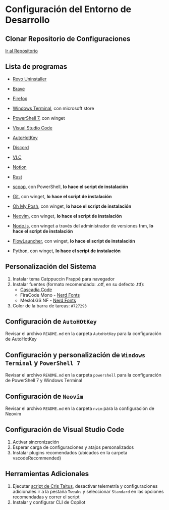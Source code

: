 # Configuración del Entorno de Desarrollo

## Clonar Repositorio de Configuraciones

   [Ir al Repositorio](https://github.com/CamiloGdev/neovim-config)

## Lista de programas

* [Revo Uninstaller](https://www.revouninstaller.com/es/revo-uninstaller-free-download/)
* [Brave](https://brave.com/)
* [Firefox](https://www.mozilla.org/es-ES/firefox/new/)
* [Windows Terminal](https://www.microsoft.com/store/productId/9N0DX20HK701?ocid=pdpshare), con microsoft store
* [PowerShell 7](https://learn.microsoft.com/es-es/powershell/scripting/install/installing-powershell-on-windows?view=powershell-7.4#install-powershell-using-winget-recommended), con winget
* [Visual Studio Code](https://code.visualstudio.com/)
* [AutoHotKey](https://www.autohotkey.com/)
* [Discord](https://discord.com/)
* [VLC](https://www.videolan.org/vlc/)
* [Notion](https://www.notion.so/desktop)
* [Rust](https://www.rust-lang.org/es/learn/get-started)

* [scoop](https://scoop.sh/), con PowerShell, **lo hace el script de instalación**
* [Git](https://git-scm.com/download/win), con winget, **lo hace el script de instalación**
* [Oh My Posh](https://ohmyposh.dev/docs/installation/windows#installation), con winget, **lo hace el script de instalación**
* [Neovim](https://github.com/neovim/neovim/blob/master/INSTALL.md#winget), con winget, **lo hace el script de instalación**
* [Node.js](https://nodejs.org/en/download/package-manager), con winget a través del administrador de versiones fnm, **lo hace el script de instalación**
* [FlowLauncher](https://www.flowlauncher.com/), con winget, **lo hace el script de instalación**
* [Python](https://www.python.org/downloads/), con winget, **lo hace el script de instalación**

## Personalización del Sistema

1. Instalar tema Catppuccin Frappé para navegador
2. Instalar fuentes (formato recomendado: .otf, en su defecto .ttf):
   * [Cascadia Code](https://github.com/microsoft/cascadia-code/releases)
   * FiraCode Mono - [Nerd Fonts](https://www.nerdfonts.com/font-downloads)
   * MesloLGS NF - [Nerd Fonts](https://www.nerdfonts.com/font-downloads)
3. Color de la barra de tareas: `#727293`

## Configuración de `AutoHOtKey`

   Revisar el archivo `README.md` en la carpeta `AutoHotKey` para la configuración de AutoHotKey

## Configuración y personalización de `Windows Terminal` y `PowerShell 7`

   Revisar el archivo `README.md` en la carpeta `powershell` para la configuración de PowerShell 7 y Windows Terminal

## Configuración de `Neovim`

   Revisar el archivo `README.md` en la carpeta `nvim` para la configuración de Neovim

## Configuración de Visual Studio Code

1. Activar sincronización
2. Esperar carga de configuraciones y atajos personalizados
3. Instalar plugins recomendados (ubicados en la carpeta vscodeRecommended)

## Herramientas Adicionales

1. Ejecutar [script de Cris Taitus](https://christitus.com/windows-utility-improved/), desactivar telemetría y configuraciones adicionales
   ir a la pestaña `Tweaks` y seleccionar `Standard` en las opciones recomendadas y correr el script
2. Instalar y configurar CLI de Copilot
